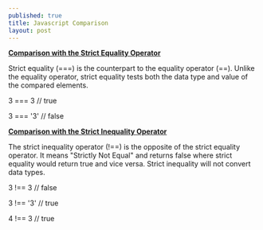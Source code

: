 ```yaml
---
published: true
title: Javascript Comparison
layout: post
---
```

<b><u>Comparison with the Strict Equality Operator</u></b>

Strict equality (===) is the counterpart to the equality operator (==). Unlike the equality operator, strict equality tests both the data type and value of the compared elements.

3 === 3   // true

3 === '3' // false

<b><u>Comparison with the Strict Inequality Operator</u></b>

The strict inequality operator (!==) is the opposite of the strict equality operator. It means "Strictly Not Equal" and returns false where strict equality would return true and vice versa. Strict inequality will not convert data types.

3 !== 3   // false

3 !== '3' // true

4 !== 3   // true